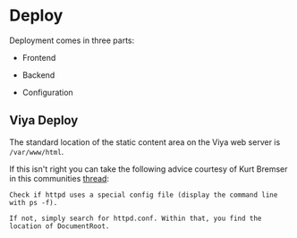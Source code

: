 # Deploy

Deployment comes in three parts:

* Frontend

* Backend

* Configuration


## Viya Deploy

The standard location of the static content area on the Viya web server is `/var/www/html`.

If this isn't right you can take the following advice courtesy of Kurt Bremser in this communities [thread](https://communities.sas.com/t5/Developers/How-do-I-locate-the-static-content-area-of-the-web-server-on/m-p/589385):

```
Check if httpd uses a special config file (display the command line with ps -f).

If not, simply search for httpd.conf. Within that, you find the location of DocumentRoot.
```
